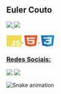 ## Euler Couto

 <div>
  <a href="https://github.com/Eulinn">
  <img height="180em" src="https://github-readme-stats.vercel.app/api?username=Eulinn&theme=midnight-purple&show_icons=true&include_all_commits=true&count_private=true"/>
  <img height='180em' src="https://github-readme-stats.vercel.app/api?username=Eulinn&theme=midnight-purple"/>
</div>
<div style="display: inline_block"><br>
  
</div>
 <img align="center" alt="Js" height="30" width="40" src="https://raw.githubusercontent.com/devicons/devicon/master/icons/javascript/javascript-plain.svg">
  <img align="center" alt="HTML" height="30" width="40" src="https://raw.githubusercontent.com/devicons/devicon/master/icons/html5/html5-original.svg">
  <img align="center" alt="CSS" height="30" width="40" src="https://raw.githubusercontent.com/devicons/devicon/master/icons/css3/css3-original.svg">
 <br>
 
  ### Redes Sociais:
 
<div> 
  <a href="https://www.instagram.com/Eulin___/" target="_blank"><img src="https://img.shields.io/badge/-Instagram-%23E4405F?style=for-the-badge&logo=instagram&logoColor=white" target="_blank"></a>
  <a href="https://www.linkedin.com/in/euler-barreto-b7545521a/" target="_blank"><img src="https://img.shields.io/badge/-LinkedIn-%230077B5?style=for-the-badge&logo=linkedin&logoColor=white" target="_blank"></a> 
 
  ![Snake animation](https://github.com/cadudevemdobro/cadudevemdobro/blob/output/github-contribution-grid-snake.svg)

</div>
